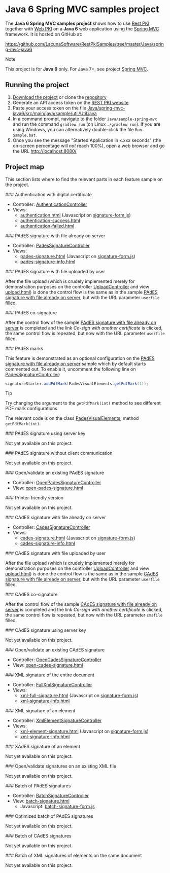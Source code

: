 ﻿# Java 6 Spring MVC samples project

The **Java 6 Spring MVC samples project** shows how to use [Rest PKI](../index.md) together with [Web PKI](../../web-pki/index.md)
on a **Java 6** web application using the [Spring MVC](http://spring.io/) framework. It is hosted on GitHub at:

https://github.com/LacunaSoftware/RestPkiSamples/tree/master/Java/spring-mvc-java6

> [!NOTE]
> This project is for **Java 6** only. For Java 7+, see project [Spring MVC](mvc.md).

## Running the project

1. [Download the project](https://github.com/LacunaSoftware/RestPkiSamples/archive/master.zip) or clone the [repository](https://github.com/LacunaSoftware/RestPkiSamples.git)
1. Generate an API access token on the [REST PKI website](https://pki.rest/)
1. Paste your access token on the file [Java/spring-mvc-java6/src/main/java/sample/util/Util.java](https://github.com/LacunaSoftware/RestPkiSamples/blob/master/Java/spring-mvc-java6/src/main/java/sample/util/Util.java#L22-L26)
1. In a command prompt, navigate to the folder `Java/sample-spring-mvc` and run the command
   `gradlew run` (on Linux `./gradlew run`). If you are using Windows, you can alternatively
   double-click the file `Run-Sample.bat`.
1. Once you see the message "Started Application in x.xxx seconds" (the on-screen percentage
   will *not* reach 100%), open a web browser and go the URL [http://localhost:8080/](http://localhost:8080/)

## Project map

This section lists where to find the relevant parts in each feature sample on the project.

<a name="auth" />
### Authentication with digital certificate

* Controller: [AuthenticationController](https://github.com/LacunaSoftware/RestPkiSamples/blob/master/Java/spring-mvc-java6/src/main/java/sample/controller/AuthenticationController.java)
* Views:
	* [authentication.html](https://github.com/LacunaSoftware/RestPkiSamples/blob/master/Java/spring-mvc-java6/src/main/resources/templates/authentication.html)
	  (Javascript on [signature-form.js](https://github.com/LacunaSoftware/RestPkiSamples/blob/master/Java/spring-mvc-java6/src/main/resources/static/js/signature-form.js))
	* [authentication-success.html](https://github.com/LacunaSoftware/RestPkiSamples/blob/master/Java/spring-mvc-java6/src/main/resources/templates/authentication-success.html)
	* [authentication-failed.html](https://github.com/LacunaSoftware/RestPkiSamples/blob/master/Java/spring-mvc-java6/src/main/resources/templates/authentication-failed.html)

<a name="pades" />
### PAdES signature with file already on server

* Controller: [PadesSignatureController](https://github.com/LacunaSoftware/RestPkiSamples/blob/master/Java/spring-mvc-java6/src/main/java/sample/controller/PadesSignatureController.java)
* Views:
  * [pades-signature.html](https://github.com/LacunaSoftware/RestPkiSamples/blob/master/Java/spring-mvc-java6/src/main/resources/templates/pades-signature.html)
    (Javascript on [signature-form.js](https://github.com/LacunaSoftware/RestPkiSamples/blob/master/Java/spring-mvc-java6/src/main/resources/static/js/signature-form.js))
  * [pades-signature-info.html](https://github.com/LacunaSoftware/RestPkiSamples/blob/master/Java/spring-mvc-java6/src/main/resources/templates/pades-signature-info.html)

<a name="pades-upload" />
### PAdES signature with file uploaded by user

After the file upload (which is crudely implemented merely for demonstration purposes on the controller
[UploadController](https://github.com/LacunaSoftware/RestPkiSamples/blob/master/Java/spring-mvc-java6/src/main/java/sample/controller/UploadController.java)
and view
[upload.html](https://github.com/LacunaSoftware/RestPkiSamples/blob/master/Java/spring-mvc-java6/src/main/resources/templates/upload.html))
is done the control flow is the same as in the sample [PAdES signature with file already on server](#pades), but with the URL parameter `userfile` filled.

<a name="pades-cosign" />
### PAdES co-signature

After the control flow of the sample [PAdES signature with file already on server](#pades) is completed and the link *Co-sign with another certificate* is clicked, the
same control flow is repeated, but now with the URL parameter `userfile` filled.

<a name="pdf-marks" />
### PAdES marks

This feature is demonstrated as an optional configuration on the [PAdES signature with file already on server](#pades)
sample which by default starts commented out. To enable it, uncomment the following line on
[PadesSignatureController](https://github.com/LacunaSoftware/RestPkiSamples/blob/master/Java/spring-mvc-java6/src/main/java/sample/controller/PadesSignatureController.java):

```java
signatureStarter.addPdfMark(PadesVisualElements.getPdfMark(1));
```

> [!TIP]
> Try changing the argument to the `getPdfMark(int)` method to see different PDF mark configurations

The relevant code is on the class [PadesVisualElements](https://github.com/LacunaSoftware/RestPkiSamples/blob/master/Java/spring-mvc-java6/src/main/java/sample/controller/util/PadesVisualElements.java), method `getPdfMark(int)`.

<a name="pades-server" />
### PAdES signature using server key

Not yet available on this project.

<a name="pades-wo-client" />
### PAdES signature without client communication

Not yet available on this project.

<a name="open-pades" />
### Open/validate an existing PAdES signature

* Controller: [OpenPadesSignatureController](https://github.com/LacunaSoftware/RestPkiSamples/blob/master/Java/spring-mvc-java6/src/main/java/sample/controller/OpenPadesSignatureController.java)
* View: [open-pades-signature.html](https://github.com/LacunaSoftware/RestPkiSamples/blob/master/Java/spring-mvc-java6/src/main/resources/templates/open-pades-signature.html)

<a name="print" />
### Printer-friendly version

Not yet available on this project.

<a name="cades" />
### CAdES signature with file already on server

* Controller: [CadesSignatureController](https://github.com/LacunaSoftware/RestPkiSamples/blob/master/Java/spring-mvc-java6/src/main/java/sample/controller/CadesSignatureController.java)
* Views:
  * [cades-signature.html](https://github.com/LacunaSoftware/RestPkiSamples/blob/master/Java/spring-mvc-java6/src/main/resources/templates/cades-signature.html)
  (Javascript on [signature-form.js](https://github.com/LacunaSoftware/RestPkiSamples/blob/master/Java/spring-mvc-java6/src/main/resources/static/js/signature-form.js))
  * [cades-signature-info.html](https://github.com/LacunaSoftware/RestPkiSamples/blob/master/Java/spring-mvc-java6/src/main/resources/templates/cades-signature-info.html)

<a name="cades-upload" />
### CAdES signature with file uploaded by user

After the file upload (which is crudely implemented merely for demonstration purposes on the controller
[UploadController](https://github.com/LacunaSoftware/RestPkiSamples/blob/master/Java/spring-mvc-java6/src/main/java/sample/controller/UploadController.java)
and view
[upload.html](https://github.com/LacunaSoftware/RestPkiSamples/blob/master/Java/spring-mvc-java6/src/main/resources/templates/upload.html))
is done the control flow is the same as in the sample [CAdES signature with file already on server](#cades), but with the URL parameter `userfile` filled.

<a name="cades-cosign" />
### CAdES co-signature

After the control flow of the sample [CAdES signature with file already on server](#cades) is completed and the link *Co-sign with another certificate* is clicked, the
same control flow is repeated, but now with the URL parameter `cmsfile` filled.

<a name="cades-server" />
### CAdES signature using server key

Not yet available on this project.

<a name="open-cades" />
### Open/validate an existing CAdES signature

* Controller: [OpenCadesSignatureController](https://github.com/LacunaSoftware/RestPkiSamples/blob/master/Java/spring-mvc-java6/src/main/java/sample/controller/OpenCadesSignatureController.java)
* View: [open-cades-signature.html](https://github.com/LacunaSoftware/RestPkiSamples/blob/master/Java/spring-mvc-java6/src/main/resources/templates/open-cades-signature.html)

<a name="xml-full" />
### XML signature of the entire document

* Controller: [FullXmlSignatureController](https://github.com/LacunaSoftware/RestPkiSamples/blob/master/Java/spring-mvc-java6/src/main/java/sample/controller/FullXmlSignatureController.java)
* Views:
  * [xml-full-signature.html](https://github.com/LacunaSoftware/RestPkiSamples/blob/master/Java/spring-mvc-java6/src/main/resources/templates/xml-full-signature.html)
  (Javascript on [signature-form.js](https://github.com/LacunaSoftware/RestPkiSamples/blob/master/Java/spring-mvc-java6/src/main/resources/static/js/signature-form.js))
  * [xml-signature-info.html](https://github.com/LacunaSoftware/RestPkiSamples/blob/master/Java/spring-mvc-java6/src/main/resources/templates/xml-signature-info.html)

<a name="xml-element" />
### XML signature of an element

* Controller: [XmlElementSignatureController](https://github.com/LacunaSoftware/RestPkiSamples/blob/master/Java/spring-mvc-java6/src/main/java/sample/controller/XmlElementSignatureController.java)
* Views:
  * [xml-element-signature.html](https://github.com/LacunaSoftware/RestPkiSamples/blob/master/Java/spring-mvc-java6/src/main/resources/templates/xml-element-signature.html)
  (Javascript on [signature-form.js](https://github.com/LacunaSoftware/RestPkiSamples/blob/master/Java/spring-mvc-java6/src/main/resources/static/js/signature-form.js))
  * [xml-signature-info.html](https://github.com/LacunaSoftware/RestPkiSamples/blob/master/Java/spring-mvc-java6/src/main/resources/templates/xml-signature-info.html)

<a name="xades-element" />
### XAdES signature of an element

Not yet available on this project.

<a name="open-xml" />
### Open/validate signatures on an existing XML file

Not yet available on this project.

<a name="batch" />
### Batch of PAdES signatures

* Controller: [BatchSignatureController](https://github.com/LacunaSoftware/RestPkiSamples/blob/master/Java/spring-mvc-java6/src/main/java/sample/controller/BatchSignatureController.java)
* View: [batch-signature.html](https://github.com/LacunaSoftware/RestPkiSamples/blob/master/Java/spring-mvc-java6/src/main/resources/templates/batch-signature.html)
  * Javascript: [batch-signature-form.js](https://github.com/LacunaSoftware/RestPkiSamples/blob/master/Java/spring-mvc-java6/src/main/resources/static/js/batch-signature-form.js)

<a name="batch-optimized" />
### Optimized batch of PAdES signatures

Not yet available on this project.

<a name="batch-cades" />
### Batch of CAdES signatures

Not yet available on this project.

<a name="batch-xml-element" />
### Batch of XML signatures of elements on the same document

Not yet available on this project.